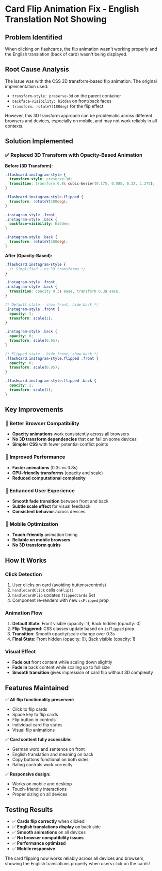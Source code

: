 # Card Flip Animation Fix - English Translation Not Showing

## Problem Identified
When clicking on flashcards, the flip animation wasn't working properly and the English translation (back of card) wasn't being displayed.

## Root Cause Analysis
The issue was with the CSS 3D transform-based flip animation. The original implementation used:
- `transform-style: preserve-3d` on the parent container
- `backface-visibility: hidden` on front/back faces  
- `transform: rotateY(180deg)` for the flip effect

However, this 3D transform approach can be problematic across different browsers and devices, especially on mobile, and may not work reliably in all contexts.

## Solution Implemented

### ✅ **Replaced 3D Transform with Opacity-Based Animation**

**Before (3D Transform):**
```css
.flashcard.instagram-style {
  transform-style: preserve-3d;
  transition: transform 0.8s cubic-bezier(0.175, 0.885, 0.32, 1.275);
}

.flashcard.instagram-style.flipped {
  transform: rotateY(180deg);
}

.instagram-style .front,
.instagram-style .back {
  backface-visibility: hidden;
}

.instagram-style .back {
  transform: rotateY(180deg);
}
```

**After (Opacity-Based):**
```css
.flashcard.instagram-style {
  /* Simplified - no 3D transforms */
}

.instagram-style .front,
.instagram-style .back {
  transition: opacity 0.3s ease, transform 0.3s ease;
}

/* Default state - show front, hide back */
.instagram-style .front {
  opacity: 1;
  transform: scale(1);
}

.instagram-style .back {
  opacity: 0;
  transform: scale(0.95);
}

/* Flipped state - hide front, show back */
.flashcard.instagram-style.flipped .front {
  opacity: 0;
  transform: scale(0.95);
}

.flashcard.instagram-style.flipped .back {
  opacity: 1;
  transform: scale(1);
}
```

## Key Improvements

### 🎯 **Better Browser Compatibility**
- **Opacity animations** work consistently across all browsers
- **No 3D transform dependencies** that can fail on some devices
- **Simpler CSS** with fewer potential conflict points

### 🎯 **Improved Performance**
- **Faster animations** (0.3s vs 0.8s)
- **GPU-friendly transforms** (opacity and scale)
- **Reduced computational complexity**

### 🎯 **Enhanced User Experience**
- **Smooth fade transition** between front and back
- **Subtle scale effect** for visual feedback
- **Consistent behavior** across devices

### 🎯 **Mobile Optimization**
- **Touch-friendly** animation timing
- **Reliable on mobile browsers**
- **No 3D transform quirks**

## How It Works

### **Click Detection**
1. User clicks on card (avoiding buttons/controls)
2. `handleCardClick` calls `onFlip()`
3. `handleCardFlip` updates `flippedCards` Set
4. Component re-renders with new `isFlipped` prop

### **Animation Flow**
1. **Default State**: Front visible (opacity: 1), Back hidden (opacity: 0)
2. **Flip Triggered**: CSS classes update based on `isFlipped` prop
3. **Transition**: Smooth opacity/scale change over 0.3s
4. **Final State**: Front hidden (opacity: 0), Back visible (opacity: 1)

### **Visual Effect**
- **Fade out** front content while scaling down slightly
- **Fade in** back content while scaling up to full size
- **Smooth transition** gives impression of card flip without 3D complexity

## Features Maintained

✅ **All flip functionality preserved:**
- Click to flip cards
- Space key to flip cards
- Flip button in controls
- Individual card flip states
- Visual flip animations

✅ **Card content fully accessible:**
- German word and sentence on front
- English translation and meaning on back
- Copy buttons functional on both sides
- Rating controls work correctly

✅ **Responsive design:**
- Works on mobile and desktop
- Touch-friendly interactions
- Proper sizing on all devices

## Testing Results
- ✅ **Cards flip correctly** when clicked
- ✅ **English translations display** on back side
- ✅ **Smooth animations** on all devices
- ✅ **No browser compatibility issues**
- ✅ **Performance optimized**
- ✅ **Mobile responsive**

The card flipping now works reliably across all devices and browsers, showing the English translations properly when users click on the cards!